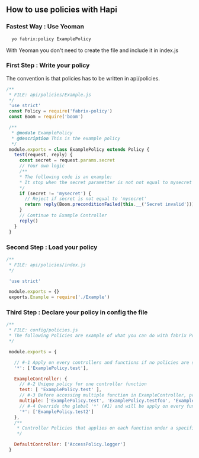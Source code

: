 ## How to use policies with Hapi

### Fastest Way : Use Yeoman

```Bash
  yo fabrix:policy ExamplePolicy
```

With Yeoman you don't need to create the file and include it in index.js

### First Step : Write your policy

The convention is that policies has to be written in api/policies.

```JavaScript
/**
 * FILE: api/policies/Example.js
 */
 'use strict'
 const Policy = require('fabrix-policy')
 const Boom = require('boom')

 /**
  * @module ExamplePolicy
  * @description This is the example policy
  */
 module.exports = class ExamplePolicy extends Policy {
   test(request, reply) {
     const secret = request.params.secret
     // Your own logic
     /**
     * The following code is an example:
     * It stop when the secret parametter is not not equal to mysecret and continue to the Controller when secret is match
     */
     if (secret != 'mysecret') {
       // Reject if secret is not equal to 'mysecret'
       return reply(Boom.preconditionFailed(this.__('Secret invalid')))
     }
     // Continue to Example Controller
     reply()
   }
 }

```
### Second Step : Load your policy

```JavaScript
/**
 * FILE: api/policies/index.js
 */

 'use strict'

 module.exports = {}
 exports.Example = require('./Example')

```

### Third Step : Declare your policy in config the file

```JavaScript
/**
 * FILE: config/policies.js
 * The following Policies are example of what you can do with fabrix Policies
 */

 module.exports = {

   // #-1 Apply on every controllers and functions if no policies are specified #1
   '*': ['ExamplePolicy.test'],

   ExampleController: {
     // #-2 Unique policy for one controller function
     test: [ 'ExamplePolicy.test' ],
     // #-3 Before accessing multiple function in ExampleController, processing multiple policies example:
     multiple: ['ExamplePolicy.test', 'ExamplePolicy.testfoo', 'ExamplePolicy.testbar'],
     // #-4 Override the global '*' (#1) and will be apply on every function of ExampleController
     '*': ['ExamplePolicy.test2']
   },
   /**
    * Controller Policies that applies on each function under a specific controller
    */

   DefaultController: ['AccessPolicy.logger']
 }
```
